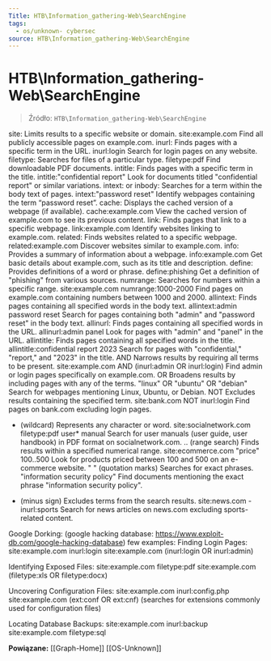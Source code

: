 ```yaml
---
Title: HTB\Information_gathering-Web\SearchEngine
tags:
  - os/unknown- cybersec
source: HTB\Information_gathering-Web\SearchEngine
---
```


# HTB\Information_gathering-Web\SearchEngine

> Źródło: `HTB\Information_gathering-Web\SearchEngine`

site:	Limits results to a specific website or domain.	site:example.com	Find all publicly accessible pages on example.com.
inurl:	Finds pages with a specific term in the URL.	inurl:login	Search for login pages on any website.
filetype:	Searches for files of a particular type.	filetype:pdf	Find downloadable PDF documents.
intitle:	Finds pages with a specific term in the title.	intitle:"confidential report"	Look for documents titled "confidential report" or similar variations.
intext: or inbody:	Searches for a term within the body text of pages.	intext:"password reset"	Identify webpages containing the term “password reset”.
cache:	Displays the cached version of a webpage (if available).	cache:example.com	View the cached version of example.com to see its previous content.
link:	Finds pages that link to a specific webpage.	link:example.com	Identify websites linking to example.com.
related:	Finds websites related to a specific webpage.	related:example.com	Discover websites similar to example.com.
info:	Provides a summary of information about a webpage.	info:example.com	Get basic details about example.com, such as its title and description.
define:	Provides definitions of a word or phrase.	define:phishing	Get a definition of "phishing" from various sources.
numrange:	Searches for numbers within a specific range.	site:example.com numrange:1000-2000	Find pages on example.com containing numbers between 1000 and 2000.
allintext:	Finds pages containing all specified words in the body text.	allintext:admin password reset	Search for pages containing both "admin" and "password reset" in the body text.
allinurl:	Finds pages containing all specified words in the URL.	allinurl:admin panel	Look for pages with "admin" and "panel" in the URL.
allintitle:	Finds pages containing all specified words in the title.	allintitle:confidential report 2023	Search for pages with "confidential," "report," and "2023" in the title.
AND	Narrows results by requiring all terms to be present.	site:example.com AND (inurl:admin OR inurl:login)	Find admin or login pages specifically on example.com.
OR	Broadens results by including pages with any of the terms.	"linux" OR "ubuntu" OR "debian"	Search for webpages mentioning Linux, Ubuntu, or Debian.
NOT	Excludes results containing the specified term.	site:bank.com NOT inurl:login	Find pages on bank.com excluding login pages.
* (wildcard)	Represents any character or word.	site:socialnetwork.com filetype:pdf user* manual	Search for user manuals (user guide, user handbook) in PDF format on socialnetwork.com.
.. (range search)	Finds results within a specified numerical range.	site:ecommerce.com "price" 100..500	Look for products priced between 100 and 500 on an e-commerce website.
" " (quotation marks)	Searches for exact phrases.	"information security policy"	Find documents mentioning the exact phrase "information security policy".
- (minus sign)	Excludes terms from the search results.	site:news.com -inurl:sports	Search for news articles on news.com excluding sports-related content.

Google Dorking: (google hacking database: https://www.exploit-db.com/google-hacking-database)
few examples:
Finding Login Pages:
site:example.com inurl:login
site:example.com (inurl:login OR inurl:admin)

Identifying Exposed Files:
site:example.com filetype:pdf
site:example.com (filetype:xls OR filetype:docx)

Uncovering Configuration Files:
site:example.com inurl:config.php
site:example.com (ext:conf OR ext:cnf) (searches for extensions commonly used for configuration files)

Locating Database Backups:
site:example.com inurl:backup
site:example.com filetype:sql

**Powiązane:** [[Graph-Home]] [[OS-Unknown]]
